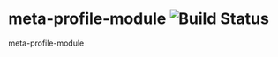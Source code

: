 
# meta-profile-module ![Build Status](https://travis-ci.org/strap/meta-profile-module.svg?branch=master)
meta-profile-module
